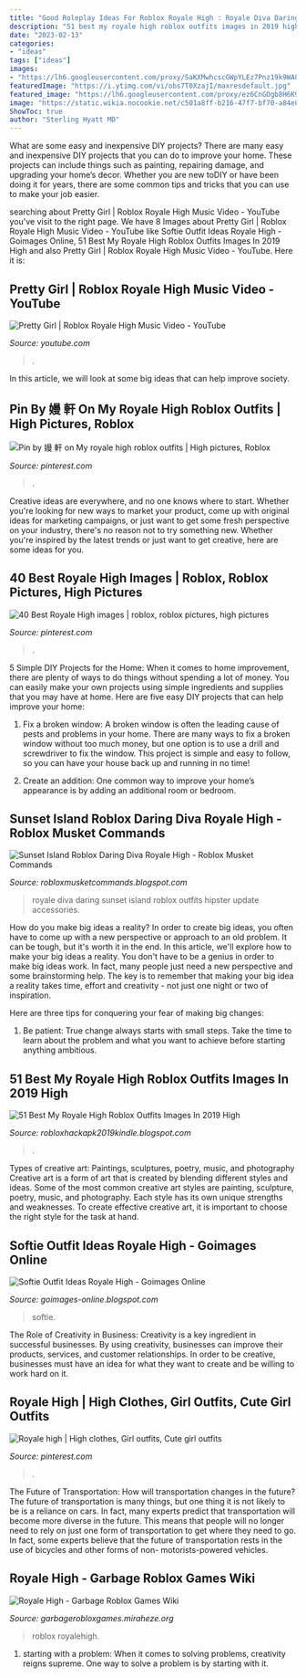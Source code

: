 ```yaml
---
title: "Good Roleplay Ideas For Roblox Royale High : Royale Diva Daring Sunset Island Roblox Outfits Hipster Update Accessories"
description: "51 best my royale high roblox outfits images in 2019 high"
date: "2023-02-13"
categories:
- "ideas"
tags: ["ideas"]
images:
- "https://lh6.googleusercontent.com/proxy/SaKXMwhcscGWpYLEz7Pnz19k9WA8p6dPOKu6Xg5xjtsjxhoIVQBPC8TkuAunf6Y3jKdjL1Bs8VPVuKAWkoutumOz2DIdsdVs=w1200-h630-pd"
featuredImage: "https://i.ytimg.com/vi/obs7T0XzajI/maxresdefault.jpg"
featured_image: "https://lh6.googleusercontent.com/proxy/ez6CnGOgb8H6K9BAzqtipIdP6WfUHOcrZvFeGaqza1MkjUXyK2bS-mFlBsl2mud5PxOOmC856H65pHupEPnmv5Pg_yq0TnrpfK12c1PCmpnILnZRpgvE58GcnQ=w1200-h630-p-k-no-nu"
image: "https://static.wikia.nocookie.net/c501a8ff-b216-47f7-bf70-a84e882927e4"
ShowToc: true
author: "Sterling Hyatt MD"
---
```



What are some easy and inexpensive DIY projects?
There are many easy and inexpensive DIY projects that you can do to improve your home. These projects can include things such as painting, repairing damage, and upgrading your home’s decor. Whether you are new toDIY or have been doing it for years, there are some common tips and tricks that you can use to make your job easier.

	

		
searching about Pretty Girl | Roblox Royale High Music Video - YouTube you've visit to the right page. We have 8 Images about Pretty Girl | Roblox Royale High Music Video - YouTube like Softie Outfit Ideas Royale High - Goimages Online, 51 Best My Royale High Roblox Outfits Images In 2019 High and also Pretty Girl | Roblox Royale High Music Video - YouTube. Here it is:
		
    
## Pretty Girl | Roblox Royale High Music Video - YouTube

<img loading=lazy src="https://i.ytimg.com/vi/obs7T0XzajI/maxresdefault.jpg" onerror="this.onerror=null;this.src='https://tse2.mm.bing.net/th?id=OIP.465h_KVirNq12DFL2H61UgHaEK&amp;pid=15.1';" alt="Pretty Girl | Roblox Royale High Music Video - YouTube">

_Source: youtube.com_

>. 

	

In this article, we will look at some big ideas that can help improve society.

    
## Pin By 嫚 軒 On My Royale High Roblox Outfits | High Pictures, Roblox

<img loading=lazy src="https://i.pinimg.com/originals/91/2b/d9/912bd92cf78476061114252bd9a5565a.jpg" onerror="this.onerror=null;this.src='https://tse4.mm.bing.net/th?id=OIP.urDCbufQViy1XpsmEcGKNAHaFj&amp;pid=15.1';" alt="Pin by 嫚 軒 on My royale high roblox outfits | High pictures, Roblox">

_Source: pinterest.com_

>. 

	

Creative ideas are everywhere, and no one knows where to start. Whether you're looking for new ways to market your product, come up with original ideas for marketing campaigns, or just want to get some fresh perspective on your industry, there's no reason not to try something new. Whether you're inspired by the latest trends or just want to get creative, here are some ideas for you.

    
## 40 Best Royale High Images | Roblox, Roblox Pictures, High Pictures

<img loading=lazy src="https://i.pinimg.com/236x/71/49/f8/7149f876596dfec1a3f7bdb828c3e0e0.jpg" onerror="this.onerror=null;this.src='https://tse1.mm.bing.net/th?id=OIP.kQ1ioj_bFlojg-8Tz5L2cQAAAA&amp;pid=15.1';" alt="40 Best Royale High images | roblox, roblox pictures, high pictures">

_Source: pinterest.com_

>. 

	

5 Simple DIY Projects for the Home:
When it comes to home improvement, there are plenty of ways to do things without spending a lot of money. You can easily make your own projects using simple ingredients and supplies that you may have at home. Here are five easy DIY projects that can help improve your home: 
1. Fix a broken window: A broken window is often the leading cause of pests and problems in your home. There are many ways to fix a broken window without too much money, but one option is to use a drill and screwdriver to fix the window. This project is simple and easy to follow, so you can have your house back up and running in no time!

2. Create an addition: One common way to improve your home’s appearance is by adding an additional room or bedroom.

    
## Sunset Island Roblox Daring Diva Royale High - Roblox Musket Commands

<img loading=lazy src="https://static.wikia.nocookie.net/c501a8ff-b216-47f7-bf70-a84e882927e4" onerror="this.onerror=null;this.src='https://tse1.mm.bing.net/th?id=OIP.njGaCnF7ho7KM0ZKr7HN2QAAAA&amp;pid=15.1';" alt="Sunset Island Roblox Daring Diva Royale High - Roblox Musket Commands">

_Source: robloxmusketcommands.blogspot.com_

>royale diva daring sunset island roblox outfits hipster update accessories. 

	

How do you make big ideas a reality?
In order to create big ideas, you often have to come up with a new perspective or approach to an old problem. It can be tough, but it's worth it in the end. In this article, we'll explore how to make your big ideas a reality.
You don't have to be a genius in order to make big ideas work. In fact, many people just need a new perspective and some brainstorming help. The key is to remember that making your big idea a reality takes time, effort and creativity - not just one night or two of inspiration.

Here are three tips for conquering your fear of making big changes: 
1) Be patient: True change always starts with small steps. Take the time to learn about the problem and what you want to achieve before starting anything ambitious.

    
## 51 Best My Royale High Roblox Outfits Images In 2019 High

<img loading=lazy src="https://lh6.googleusercontent.com/proxy/SaKXMwhcscGWpYLEz7Pnz19k9WA8p6dPOKu6Xg5xjtsjxhoIVQBPC8TkuAunf6Y3jKdjL1Bs8VPVuKAWkoutumOz2DIdsdVs=w1200-h630-pd" onerror="this.onerror=null;this.src='https://tse2.mm.bing.net/th?id=OIP.TCyhiNgZhvuNHN-8MkEjbQHaD4&amp;pid=15.1';" alt="51 Best My Royale High Roblox Outfits Images In 2019 High">

_Source: robloxhackapk2019kindle.blogspot.com_

>. 

	

Types of creative art: Paintings, sculptures, poetry, music, and photography
Creative art is a form of art that is created by blending different styles and ideas. Some of the most common creative art styles are painting, sculpture, poetry, music, and photography. Each style has its own unique strengths and weaknesses. To create effective creative art, it is important to choose the right style for the task at hand.

    
## Softie Outfit Ideas Royale High - Goimages Online

<img loading=lazy src="https://lh6.googleusercontent.com/proxy/ez6CnGOgb8H6K9BAzqtipIdP6WfUHOcrZvFeGaqza1MkjUXyK2bS-mFlBsl2mud5PxOOmC856H65pHupEPnmv5Pg_yq0TnrpfK12c1PCmpnILnZRpgvE58GcnQ=w1200-h630-p-k-no-nu" onerror="this.onerror=null;this.src='https://tse3.mm.bing.net/th?id=OIP.tC6-a8fnX-TWZPR2uTX02gHaEK&amp;pid=15.1';" alt="Softie Outfit Ideas Royale High - Goimages Online">

_Source: goimages-online.blogspot.com_

>softie. 

	

The Role of Creativity in Business:
Creativity is a key ingredient in successful businesses. By using creativity, businesses can improve their products, services, and customer relationships. In order to be creative, businesses must have an idea for what they want to create and be willing to work hard on it.

    
## Royale High | High Clothes, Girl Outfits, Cute Girl Outfits

<img loading=lazy src="https://i.pinimg.com/736x/d8/0c/78/d80c78ad000ea98e76c43eef2439de03.jpg" onerror="this.onerror=null;this.src='https://tse1.mm.bing.net/th?id=OIP.8kEqRvmJvpQL-oMec0AR_AHaHa&amp;pid=15.1';" alt="Royale high | High clothes, Girl outfits, Cute girl outfits">

_Source: pinterest.com_

>. 

	

The Future of Transportation: How will transportation changes in the future?
The future of transportation is many things, but one thing it is not likely to be is a reliance on cars. In fact, many experts predict that transportation will become more diverse in the future. This means that people will no longer need to rely on just one form of transportation to get where they need to go. In fact, some experts believe that the future of transportation rests in the use of bicycles and other forms of non- motorists-powered vehicles.

    
## Royale High - Garbage Roblox Games Wiki

<img loading=lazy src="https://static.miraheze.org/garbagerobloxgameswiki/thumb/0/08/073bbb81cbb3c38deae432a390f0d092.jpg/500px-073bbb81cbb3c38deae432a390f0d092.jpg" onerror="this.onerror=null;this.src='https://tse1.mm.bing.net/th?id=OIP.cv4giW8aDwnzI_kENASBGwHaEK&amp;pid=15.1';" alt="Royale High - Garbage Roblox Games Wiki">

_Source: garbagerobloxgames.miraheze.org_

>roblox royalehigh. 

	

1. starting with a problem: When it comes to solving problems, creativity reigns supreme. One way to solve a problem is by starting with it.

